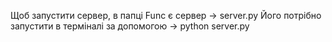 Щоб запустити сервер, в папці Func є сервер -> server.py
Його потрібно запустити в терміналі за допомогою -> python server.py
